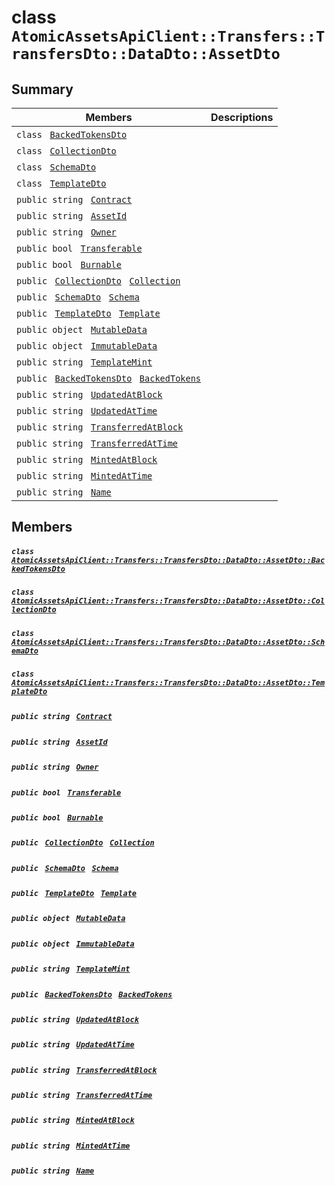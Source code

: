 # class `AtomicAssetsApiClient::Transfers::TransfersDto::DataDto::AssetDto` 

## Summary

 Members                                | Descriptions                                
----------------------------------------|---------------------------------------------
`class ` [`BackedTokensDto`](.github/workflows/documentation/md/AtomicAssetsApiClient--Transfers--TransfersDto--DataDto--AssetDto--BackedTokensDto.md#class_atomic_assets_api_client_1_1_transfers_1_1_transfers_dto_1_1_data_dto_1_1_asset_dto_1_1_backed_tokens_dto)        | 
`class ` [`CollectionDto`](.github/workflows/documentation/md/AtomicAssetsApiClient--Transfers--TransfersDto--DataDto--AssetDto--CollectionDto.md#class_atomic_assets_api_client_1_1_transfers_1_1_transfers_dto_1_1_data_dto_1_1_asset_dto_1_1_collection_dto)        | 
`class ` [`SchemaDto`](.github/workflows/documentation/md/AtomicAssetsApiClient--Transfers--TransfersDto--DataDto--AssetDto--SchemaDto.md#class_atomic_assets_api_client_1_1_transfers_1_1_transfers_dto_1_1_data_dto_1_1_asset_dto_1_1_schema_dto)        | 
`class ` [`TemplateDto`](.github/workflows/documentation/md/AtomicAssetsApiClient--Transfers--TransfersDto--DataDto--AssetDto--TemplateDto.md#class_atomic_assets_api_client_1_1_transfers_1_1_transfers_dto_1_1_data_dto_1_1_asset_dto_1_1_template_dto)        | 
`public string ` [`Contract`](#class_atomic_assets_api_client_1_1_transfers_1_1_transfers_dto_1_1_data_dto_1_1_asset_dto_1a9b4baf8484b98d89513d7776a8877d0e) | 
`public string ` [`AssetId`](#class_atomic_assets_api_client_1_1_transfers_1_1_transfers_dto_1_1_data_dto_1_1_asset_dto_1a0066ff0d119e607c3ec5491c7aac86ff) | 
`public string ` [`Owner`](#class_atomic_assets_api_client_1_1_transfers_1_1_transfers_dto_1_1_data_dto_1_1_asset_dto_1a2bb39ac02455d05833c5f88b6ddc87ee) | 
`public bool ` [`Transferable`](#class_atomic_assets_api_client_1_1_transfers_1_1_transfers_dto_1_1_data_dto_1_1_asset_dto_1ab0a2025837cfad369c22e114d1c93d42) | 
`public bool ` [`Burnable`](#class_atomic_assets_api_client_1_1_transfers_1_1_transfers_dto_1_1_data_dto_1_1_asset_dto_1a50c30f69b54db362be32720d5cc433bd) | 
`public ` [`CollectionDto`](.github/workflows/documentation/md/AtomicAssetsApiClient--Transfers--TransfersDto--DataDto--AssetDto--CollectionDto.md#class_atomic_assets_api_client_1_1_transfers_1_1_transfers_dto_1_1_data_dto_1_1_asset_dto_1_1_collection_dto)` ` [`Collection`](#class_atomic_assets_api_client_1_1_transfers_1_1_transfers_dto_1_1_data_dto_1_1_asset_dto_1ac6d9b0c1cef1d8ad020fa9b6fc1c3319) | 
`public ` [`SchemaDto`](.github/workflows/documentation/md/AtomicAssetsApiClient--Transfers--TransfersDto--DataDto--AssetDto--SchemaDto.md#class_atomic_assets_api_client_1_1_transfers_1_1_transfers_dto_1_1_data_dto_1_1_asset_dto_1_1_schema_dto)` ` [`Schema`](#class_atomic_assets_api_client_1_1_transfers_1_1_transfers_dto_1_1_data_dto_1_1_asset_dto_1ad93c55d7b2a8254b86543bda80750a31) | 
`public ` [`TemplateDto`](.github/workflows/documentation/md/AtomicAssetsApiClient--Transfers--TransfersDto--DataDto--AssetDto--TemplateDto.md#class_atomic_assets_api_client_1_1_transfers_1_1_transfers_dto_1_1_data_dto_1_1_asset_dto_1_1_template_dto)` ` [`Template`](#class_atomic_assets_api_client_1_1_transfers_1_1_transfers_dto_1_1_data_dto_1_1_asset_dto_1a8d65cc2a5ff793ff3eb7a51b7d72e43f) | 
`public object ` [`MutableData`](#class_atomic_assets_api_client_1_1_transfers_1_1_transfers_dto_1_1_data_dto_1_1_asset_dto_1a517f1227ead52951840392f73f535a52) | 
`public object ` [`ImmutableData`](#class_atomic_assets_api_client_1_1_transfers_1_1_transfers_dto_1_1_data_dto_1_1_asset_dto_1a9fed56023309e1abafab5d3a66612ffd) | 
`public string ` [`TemplateMint`](#class_atomic_assets_api_client_1_1_transfers_1_1_transfers_dto_1_1_data_dto_1_1_asset_dto_1a82c766587c3554c5c8b1b16e2cf29799) | 
`public ` [`BackedTokensDto`](.github/workflows/documentation/md/AtomicAssetsApiClient--Transfers--TransfersDto--DataDto--AssetDto--BackedTokensDto.md#class_atomic_assets_api_client_1_1_transfers_1_1_transfers_dto_1_1_data_dto_1_1_asset_dto_1_1_backed_tokens_dto)` ` [`BackedTokens`](#class_atomic_assets_api_client_1_1_transfers_1_1_transfers_dto_1_1_data_dto_1_1_asset_dto_1ace4511d1490d9905e3f19026c18dbc96) | 
`public string ` [`UpdatedAtBlock`](#class_atomic_assets_api_client_1_1_transfers_1_1_transfers_dto_1_1_data_dto_1_1_asset_dto_1a6bb57b5afa05403c9d9c39296178c9ef) | 
`public string ` [`UpdatedAtTime`](#class_atomic_assets_api_client_1_1_transfers_1_1_transfers_dto_1_1_data_dto_1_1_asset_dto_1a72262f869452135882a475b6636de902) | 
`public string ` [`TransferredAtBlock`](#class_atomic_assets_api_client_1_1_transfers_1_1_transfers_dto_1_1_data_dto_1_1_asset_dto_1ab2e154e0d51a36f9dd001bd6ccda4571) | 
`public string ` [`TransferredAtTime`](#class_atomic_assets_api_client_1_1_transfers_1_1_transfers_dto_1_1_data_dto_1_1_asset_dto_1abaf0a7b245b0a4891c81c278b57898b7) | 
`public string ` [`MintedAtBlock`](#class_atomic_assets_api_client_1_1_transfers_1_1_transfers_dto_1_1_data_dto_1_1_asset_dto_1aece51bb353a548fed2f074df53cc3dc2) | 
`public string ` [`MintedAtTime`](#class_atomic_assets_api_client_1_1_transfers_1_1_transfers_dto_1_1_data_dto_1_1_asset_dto_1a02bd8923fc7b1802cd28ec5286c14d0e) | 
`public string ` [`Name`](#class_atomic_assets_api_client_1_1_transfers_1_1_transfers_dto_1_1_data_dto_1_1_asset_dto_1a7ee9065718e6628dc7791b756fa6c0f9) | 

## Members

##### `class ` [`AtomicAssetsApiClient::Transfers::TransfersDto::DataDto::AssetDto::BackedTokensDto`](.github/workflows/documentation/md/AtomicAssetsApiClient--Transfers--TransfersDto--DataDto--AssetDto--BackedTokensDto.md#class_atomic_assets_api_client_1_1_transfers_1_1_transfers_dto_1_1_data_dto_1_1_asset_dto_1_1_backed_tokens_dto) 

##### `class ` [`AtomicAssetsApiClient::Transfers::TransfersDto::DataDto::AssetDto::CollectionDto`](.github/workflows/documentation/md/AtomicAssetsApiClient--Transfers--TransfersDto--DataDto--AssetDto--CollectionDto.md#class_atomic_assets_api_client_1_1_transfers_1_1_transfers_dto_1_1_data_dto_1_1_asset_dto_1_1_collection_dto) 

##### `class ` [`AtomicAssetsApiClient::Transfers::TransfersDto::DataDto::AssetDto::SchemaDto`](.github/workflows/documentation/md/AtomicAssetsApiClient--Transfers--TransfersDto--DataDto--AssetDto--SchemaDto.md#class_atomic_assets_api_client_1_1_transfers_1_1_transfers_dto_1_1_data_dto_1_1_asset_dto_1_1_schema_dto) 

##### `class ` [`AtomicAssetsApiClient::Transfers::TransfersDto::DataDto::AssetDto::TemplateDto`](.github/workflows/documentation/md/AtomicAssetsApiClient--Transfers--TransfersDto--DataDto--AssetDto--TemplateDto.md#class_atomic_assets_api_client_1_1_transfers_1_1_transfers_dto_1_1_data_dto_1_1_asset_dto_1_1_template_dto) 

##### `public string ` [`Contract`](#class_atomic_assets_api_client_1_1_transfers_1_1_transfers_dto_1_1_data_dto_1_1_asset_dto_1a9b4baf8484b98d89513d7776a8877d0e) 

##### `public string ` [`AssetId`](#class_atomic_assets_api_client_1_1_transfers_1_1_transfers_dto_1_1_data_dto_1_1_asset_dto_1a0066ff0d119e607c3ec5491c7aac86ff) 

##### `public string ` [`Owner`](#class_atomic_assets_api_client_1_1_transfers_1_1_transfers_dto_1_1_data_dto_1_1_asset_dto_1a2bb39ac02455d05833c5f88b6ddc87ee) 

##### `public bool ` [`Transferable`](#class_atomic_assets_api_client_1_1_transfers_1_1_transfers_dto_1_1_data_dto_1_1_asset_dto_1ab0a2025837cfad369c22e114d1c93d42) 

##### `public bool ` [`Burnable`](#class_atomic_assets_api_client_1_1_transfers_1_1_transfers_dto_1_1_data_dto_1_1_asset_dto_1a50c30f69b54db362be32720d5cc433bd) 

##### `public ` [`CollectionDto`](.github/workflows/documentation/md/AtomicAssetsApiClient--Transfers--TransfersDto--DataDto--AssetDto--CollectionDto.md#class_atomic_assets_api_client_1_1_transfers_1_1_transfers_dto_1_1_data_dto_1_1_asset_dto_1_1_collection_dto)` ` [`Collection`](#class_atomic_assets_api_client_1_1_transfers_1_1_transfers_dto_1_1_data_dto_1_1_asset_dto_1ac6d9b0c1cef1d8ad020fa9b6fc1c3319) 

##### `public ` [`SchemaDto`](.github/workflows/documentation/md/AtomicAssetsApiClient--Transfers--TransfersDto--DataDto--AssetDto--SchemaDto.md#class_atomic_assets_api_client_1_1_transfers_1_1_transfers_dto_1_1_data_dto_1_1_asset_dto_1_1_schema_dto)` ` [`Schema`](#class_atomic_assets_api_client_1_1_transfers_1_1_transfers_dto_1_1_data_dto_1_1_asset_dto_1ad93c55d7b2a8254b86543bda80750a31) 

##### `public ` [`TemplateDto`](.github/workflows/documentation/md/AtomicAssetsApiClient--Transfers--TransfersDto--DataDto--AssetDto--TemplateDto.md#class_atomic_assets_api_client_1_1_transfers_1_1_transfers_dto_1_1_data_dto_1_1_asset_dto_1_1_template_dto)` ` [`Template`](#class_atomic_assets_api_client_1_1_transfers_1_1_transfers_dto_1_1_data_dto_1_1_asset_dto_1a8d65cc2a5ff793ff3eb7a51b7d72e43f) 

##### `public object ` [`MutableData`](#class_atomic_assets_api_client_1_1_transfers_1_1_transfers_dto_1_1_data_dto_1_1_asset_dto_1a517f1227ead52951840392f73f535a52) 

##### `public object ` [`ImmutableData`](#class_atomic_assets_api_client_1_1_transfers_1_1_transfers_dto_1_1_data_dto_1_1_asset_dto_1a9fed56023309e1abafab5d3a66612ffd) 

##### `public string ` [`TemplateMint`](#class_atomic_assets_api_client_1_1_transfers_1_1_transfers_dto_1_1_data_dto_1_1_asset_dto_1a82c766587c3554c5c8b1b16e2cf29799) 

##### `public ` [`BackedTokensDto`](.github/workflows/documentation/md/AtomicAssetsApiClient--Transfers--TransfersDto--DataDto--AssetDto--BackedTokensDto.md#class_atomic_assets_api_client_1_1_transfers_1_1_transfers_dto_1_1_data_dto_1_1_asset_dto_1_1_backed_tokens_dto)` ` [`BackedTokens`](#class_atomic_assets_api_client_1_1_transfers_1_1_transfers_dto_1_1_data_dto_1_1_asset_dto_1ace4511d1490d9905e3f19026c18dbc96) 

##### `public string ` [`UpdatedAtBlock`](#class_atomic_assets_api_client_1_1_transfers_1_1_transfers_dto_1_1_data_dto_1_1_asset_dto_1a6bb57b5afa05403c9d9c39296178c9ef) 

##### `public string ` [`UpdatedAtTime`](#class_atomic_assets_api_client_1_1_transfers_1_1_transfers_dto_1_1_data_dto_1_1_asset_dto_1a72262f869452135882a475b6636de902) 

##### `public string ` [`TransferredAtBlock`](#class_atomic_assets_api_client_1_1_transfers_1_1_transfers_dto_1_1_data_dto_1_1_asset_dto_1ab2e154e0d51a36f9dd001bd6ccda4571) 

##### `public string ` [`TransferredAtTime`](#class_atomic_assets_api_client_1_1_transfers_1_1_transfers_dto_1_1_data_dto_1_1_asset_dto_1abaf0a7b245b0a4891c81c278b57898b7) 

##### `public string ` [`MintedAtBlock`](#class_atomic_assets_api_client_1_1_transfers_1_1_transfers_dto_1_1_data_dto_1_1_asset_dto_1aece51bb353a548fed2f074df53cc3dc2) 

##### `public string ` [`MintedAtTime`](#class_atomic_assets_api_client_1_1_transfers_1_1_transfers_dto_1_1_data_dto_1_1_asset_dto_1a02bd8923fc7b1802cd28ec5286c14d0e) 

##### `public string ` [`Name`](#class_atomic_assets_api_client_1_1_transfers_1_1_transfers_dto_1_1_data_dto_1_1_asset_dto_1a7ee9065718e6628dc7791b756fa6c0f9) 

